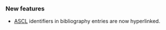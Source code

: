 ### New features

- [ASCL](https://ascl.net) identifiers in bibliography entries are now hyperlinked.
